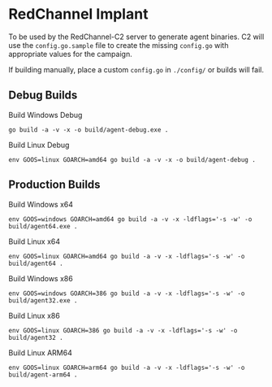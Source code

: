 # RedChannel Implant

To be used by the RedChannel-C2 server to generate agent binaries. C2 will use the `config.go.sample` file to create the missing `config.go` with appropriate values for the campaign.

If building manually, place a custom `config.go` in `./config/` or builds will fail.

## Debug Builds

Build Windows Debug

`go build -a -v -x -o build/agent-debug.exe .`

Build Linux Debug

`env GOOS=linux GOARCH=amd64 go build -a -v -x -o build/agent-debug .`

## Production Builds

Build Windows x64

`env GOOS=windows GOARCH=amd64 go build -a -v -x -ldflags='-s -w' -o build/agent64.exe .`

Build Linux x64

`env GOOS=linux GOARCH=amd64 go build -a -v -x -ldflags='-s -w' -o build/agent64 .`

Build Windows x86

`env GOOS=windows GOARCH=386 go build -a -v -x -ldflags='-s -w' -o build/agent32.exe .`

Build Linux x86

`env GOOS=linux GOARCH=386 go build -a -v -x -ldflags='-s -w' -o build/agent32 .`

Build Linux ARM64

`env GOOS=linux GOARCH=arm64 go build -a -v -x -ldflags='-s -w' -o build/agent-arm64 .`
